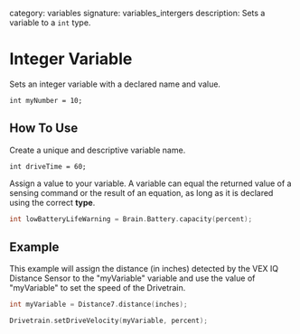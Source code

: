 category: variables 
signature: variables_intergers
description: Sets a variable to a `int` type.

# Integer Variable

Sets an integer variable with a declared name and value.

`int myNumber = 10;`

## How To Use

Create a unique and descriptive variable name.

`int driveTime = 60;`

Assign a value to your variable. A variable can equal the returned value of a sensing command or the result of an equation, as long as it is declared using the correct **type**.

```cpp
int lowBatteryLifeWarning = Brain.Battery.capacity(percent);
```


## Example

This example will assign the distance (in inches) detected by the VEX IQ Distance Sensor to the "myVariable" variable and use the value of "myVariable" to set the speed of the Drivetrain.

```cpp
int myVariable = Distance7.distance(inches);

Drivetrain.setDriveVelocity(myVariable, percent);
```

<advanced>
</advanced>